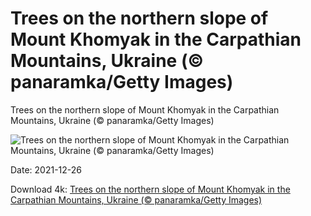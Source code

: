 # Trees on the northern slope of Mount Khomyak in the Carpathian Mountains, Ukraine (© panaramka/Getty Images)

Trees on the northern slope of Mount Khomyak in the Carpathian Mountains, Ukraine (© panaramka/Getty Images)

![Trees on the northern slope of Mount Khomyak in the Carpathian Mountains, Ukraine (© panaramka/Getty Images)](https://bing.com/th?id=OHR.KhomyakMountain_EN-US1885920810_UHD.jpg&w=1024&h=576)

Date: 2021-12-26

Download 4k: [Trees on the northern slope of Mount Khomyak in the Carpathian Mountains, Ukraine (© panaramka/Getty Images)](https://bing.com/th?id=OHR.KhomyakMountain_EN-US1885920810_UHD.jpg)

